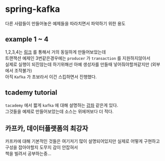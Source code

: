 # spring-kafka

다른 사람들이 만들어놓은 예제들을 따라치면서 파악하기 위한 용도

## example 1 ~ 4

1,2,3,4는 [링크](https://github.com/spring-projects/spring-kafka) 를 통해서 거의 동일하게 만들어보았는데  
트랜잭션 예제인 3번같은경우에는 `producer` 가 `transaction` 를 지원하지않아서  
실제로 실행이 되진않는데 하기위해선 아예 생성자를 만들때 넣어줘야할꺼같지만 (외부에서 조작불가)   
아직 `Kafka` 가 초보라서 이건 스킵하면서 진행했다.


## tcademy tutorial

`tacademy` 에서 짧게 `kafka` 에 대해 설명하는 [강좌](https://youtu.be/ozxVgaqGNhM) 같은게 있다.  
그것들을 예제로 만들어보았는데 소스는 위에꺼보다 더 적다.


## 카프카, 데이터플랫폼의 최강자

카프카에 대해 기본적인 것들은 여기저기 많이 설명되어있지만 실제로 어떻게 구현하고 구성을 잡아야할지 도무지 감이 안잡혀서  
책을 빌려서 공부하는중...

